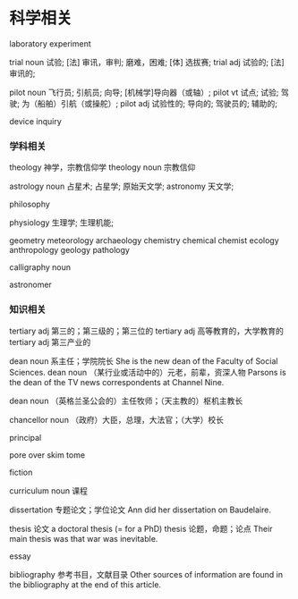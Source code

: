 # 科学相关

laboratory
experiment

trial noun 试验; [法] 审讯，审判; 磨难，困难; [体] 选拔赛;
trial adj 试验的; [法] 审讯的;

pilot noun 飞行员; 引航员; 向导; [机械学]导向器（或轴）;
pilot vt 试点; 试验; 驾驶; 为（船舶）引航（或操舵）;
pilot adj 试验性的; 导向的; 驾驶员的; 辅助的;


device
inquiry

### 学科相关
theology 神学，宗教信仰学
theology noun 宗教信仰


astrology noun 占星术; 占星学; 原始天文学;
astronomy 天文学;

philosophy

physiology 生理学; 生理机能;

geometry
meteorology
archaeology
chemistry
chemical
chemist
ecology
anthropology
geology
pathology

calligraphy noun


astronomer

### 知识相关
tertiary adj 第三的；第三级的；第三位的
tertiary adj 高等教育的，大学教育的
tertiary adj 第三产业的

dean noun 系主任；学院院长
She is the new dean of the Faculty of Social Sciences.
dean noun （某行业或活动中的）元老，前辈，资深人物
Parsons is the dean of the TV news correspondents at Channel Nine.

dean noun （英格兰圣公会的）主任牧师；（天主教的）枢机主教长

chancellor noun （政府）大臣，总理，大法官；（大学）校长

principal


pore over
skim
tome

fiction

curriculum noun 课程

dissertation 专题论文；学位论文
Ann did her dissertation on Baudelaire.

thesis 论文
a doctoral thesis (= for a PhD)
thesis 论题，命题；论点
Their main thesis was that war was inevitable.


essay

bibliography 参考书目，文献目录
Other sources of information are found in the bibliography at the end of this article.
